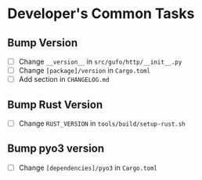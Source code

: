 # Developer's Common  Tasks

## Bump Version

* [ ] Change `__version__` in `src/gufo/http/__init__.py`
* [ ] Change `[package]/version` in `Cargo.toml`
* [ ] Add section in `CHANGELOG.md`

## Bump Rust Version

* [ ] Change `RUST_VERSION` in `tools/build/setup-rust.sh`

## Bump pyo3 version

* [ ] Change `[dependencies]/pyo3` in `Cargo.toml`